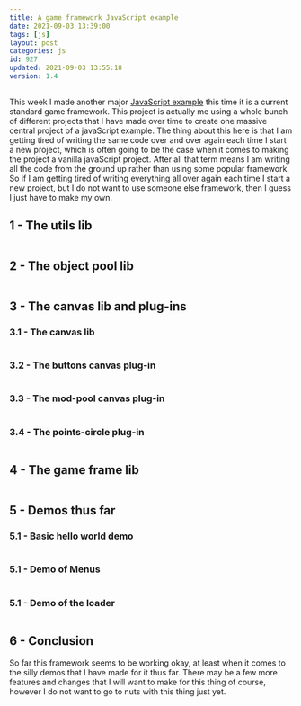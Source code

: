 ```yaml
---
title: A game framework JavaScript example
date: 2021-09-03 13:39:00
tags: [js]
layout: post
categories: js
id: 927
updated: 2021-09-03 13:55:18
version: 1.4
---
```


This week I made another major [JavaScript example](/2021/04/02/js-javascript-example/) this time it is a current standard game framework. This project is actually me using a whole bunch of different projects that I have made over time to create one massive central project of a javaScript example. The thing about this here is that I am getting tired of writing the same code over and over again each time I start a new project, which is often going to be the case when it comes to making the project a vanilla javaScript project. After all that term means I am writing all the code from the ground up rather than using some popular framework. So if I am getting tired of writing everything all over again each time I start a new project, but I do not want to use someone else framework, then I guess I just have to make my own.

<!-- more -->


## 1 - The utils lib

```js
```

## 2 - The object pool lib

```js
```

## 3 - The canvas lib and plug-ins

### 3.1 - The canvas lib

```js
```

### 3.2 - The buttons canvas plug-in

```js
```

### 3.3 - The mod-pool canvas plug-in

```js
```

### 3.4 - The points-circle plug-in

```js
```

## 4 - The game frame lib

```js
```

## 5 - Demos thus far

### 5.1 - Basic hello world demo

```js
```

### 5.1 - Demo of Menus

```js
```

### 5.1 - Demo of the loader

```js
```

## 6 - Conclusion

So far this framework seems to be working okay, at least when it comes to the silly demos that I have made for it thus far. There may be a few more features and changes that I will want to make for this thing of course, however I do not want to go to nuts with this thing just yet.

